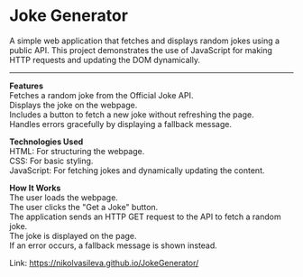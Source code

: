 # Joke Generator

A simple web application that fetches and displays random jokes using a public API. This project demonstrates the use of JavaScript for making HTTP requests and updating the DOM dynamically.

<hr>

<strong>Features</strong><br>
Fetches a random joke from the Official Joke API.<br>
Displays the joke on the webpage.<br>
Includes a button to fetch a new joke without refreshing the page.<br>
Handles errors gracefully by displaying a fallback message.<br>

<strong>Technologies Used</strong><br>
HTML: For structuring the webpage.<br>
CSS: For basic styling.<br>
JavaScript: For fetching jokes and dynamically updating the content.

<strong>How It Works</strong><br>
The user loads the webpage.<br>
The user clicks the "Get a Joke" button.<br>
The application sends an HTTP GET request to the API to fetch a random joke.<br>
The joke is displayed on the page.<br>
If an error occurs, a fallback message is shown instead.<br>

Link: <a href="https://nikolvasileva.github.io/JokeGenerator/">https://nikolvasileva.github.io/JokeGenerator/</a>
